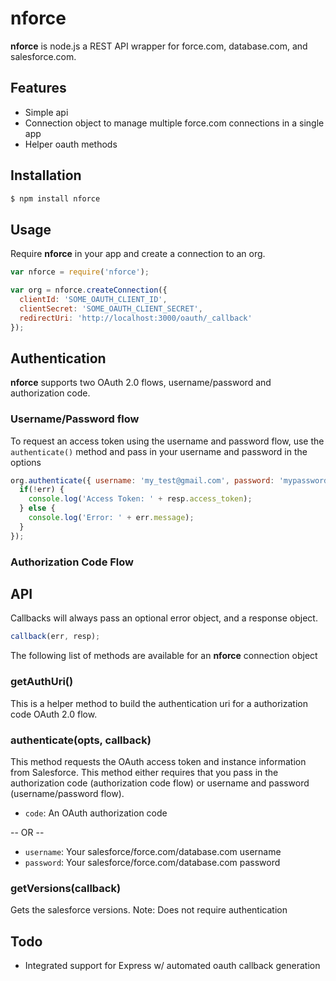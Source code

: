 nforce
======

**nforce** is node.js a REST API wrapper for force.com, database.com, and salesforce.com.

## Features

* Simple api
* Connection object to manage multiple force.com connections in a single app
* Helper oauth methods

## Installation

```bash
$ npm install nforce
```

## Usage

Require **nforce** in your app and create a connection to an org.

```js
var nforce = require('nforce');

var org = nforce.createConnection({
  clientId: 'SOME_OAUTH_CLIENT_ID',
  clientSecret: 'SOME_OAUTH_CLIENT_SECRET',
  redirectUri: 'http://localhost:3000/oauth/_callback'
});
```

## Authentication

**nforce** supports two OAuth 2.0 flows, username/password and authorization code.

### Username/Password flow

To request an access token using the username and password flow, use the `authenticate()` method and pass in your username and password in the options

```js
org.authenticate({ username: 'my_test@gmail.com', password: 'mypassword'}, function(err, resp){
  if(!err) {
    console.log('Access Token: ' + resp.access_token);
  } else {
    console.log('Error: ' + err.message);
  }
});
```

### Authorization Code Flow

## API

Callbacks will always pass an optional error object, and a response object.

```js
callback(err, resp);
```

The following list of methods are available for an **nforce** connection object

### getAuthUri()

This is a helper method to build the authentication uri for a authorization code OAuth 2.0 flow.

### authenticate(opts, callback)

This method requests the OAuth access token and instance information from Salesforce. This method either requires that you pass in the authorization code (authorization code flow) or username and password (username/password flow).

* `code`: An OAuth authorization code

-- OR --

* `username`: Your salesforce/force.com/database.com username
* `password`: Your salesforce/force.com/database.com password

### getVersions(callback)

Gets the salesforce versions. Note: Does not require authentication

### 
## Todo

* Integrated support for Express w/ automated oauth callback generation